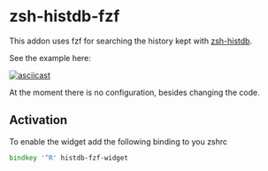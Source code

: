 zsh-histdb-fzf
==============

This addon uses fzf for searching the history kept with [zsh-histdb](https://github.com/larkery/zsh-histdb).

See the example here:

[![asciicast](https://asciinema.org/a/oRYb505aRW8exHWI6tzYPw0ww.svg)](https://asciinema.org/a/oRYb505aRW8exHWI6tzYPw0ww)


At the moment there is no configuration, besides changing the code.


Activation
----------  

To enable the widget add the following binding to you zshrc

```zsh
bindkey '^R' histdb-fzf-widget
```
